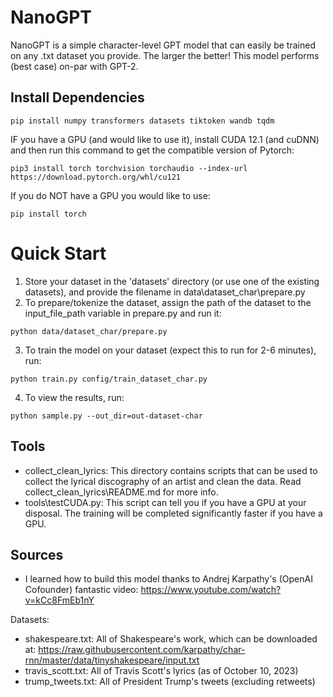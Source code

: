 # NanoGPT

NanoGPT is a simple character-level GPT model that can easily be trained on any .txt dataset you provide. The larger the better! This model performs (best case) on-par with GPT-2.

## Install Dependencies
```
pip install numpy transformers datasets tiktoken wandb tqdm
```
IF you have a GPU (and would like to use it), install CUDA 12.1 (and cuDNN) and then run this command to get the compatible version of Pytorch:
```
pip3 install torch torchvision torchaudio --index-url https://download.pytorch.org/whl/cu121
```
If you do NOT have a GPU you would like to use:
```
pip install torch
```

# Quick Start
1. Store your dataset in the 'datasets' directory (or use one of the existing datasets), and provide the filename in data\dataset_char\prepare.py
2. To prepare/tokenize the dataset, assign the path of the dataset to the input_file_path variable in prepare.py and run it:
```
python data/dataset_char/prepare.py
```
3. To train the model on your dataset (expect this to run for 2-6 minutes), run:
```
python train.py config/train_dataset_char.py
```
4. To view the results, run:
```
python sample.py --out_dir=out-dataset-char
```

## Tools
* collect_clean_lyrics: This directory contains scripts that can be used to collect the lyrical discography of an artist and clean the data. Read collect_clean_lyrics\README.md for more info. 
* tools\testCUDA.py: This script can tell you if you have a GPU at your disposal. The training will be completed significantly faster if you have a GPU.

## Sources
* I learned how to build this model thanks to Andrej Karpathy's (OpenAI Cofounder) fantastic video: https://www.youtube.com/watch?v=kCc8FmEb1nY

Datasets:
* shakespeare.txt: All of Shakespeare's work, which can be downloaded at: https://raw.githubusercontent.com/karpathy/char-rnn/master/data/tinyshakespeare/input.txt
* travis_scott.txt: All of Travis Scott's lyrics (as of October 10, 2023)
* trump_tweets.txt: All of President Trump's tweets (excluding retweets)